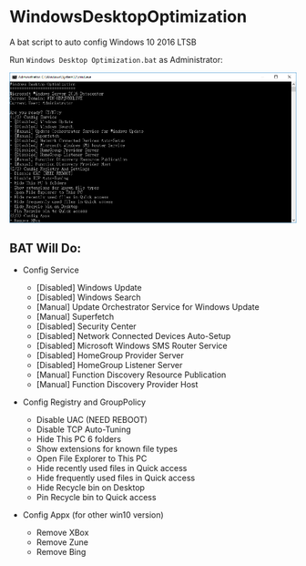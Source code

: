 # WindowsDesktopOptimization

A bat script to auto config Windows 10 2016 LTSB

Run `Windows Desktop Optimization.bat` as Administrator:

<img src="demo.png" width="979" />

## BAT Will Do:
* Config Service
  - \[Disabled] Windows Update
  - \[Disabled] Windows Search
  - \[Manual] Update Orchestrator Service for Windows Update
  - \[Manual] Superfetch
  - \[Disabled] Security Center
  - \[Disabled] Network Connected Devices Auto-Setup
  - \[Disabled] Microsoft Windows SMS Router Service
  - \[Disabled] HomeGroup Provider Server
  - \[Disabled] HomeGroup Listener Server
  - \[Manual] Function Discovery Resource Publication
  - \[Manual] Function Discovery Provider Host

* Config Registry and GroupPolicy
  - Disable UAC (NEED REBOOT)
  - Disable TCP Auto-Tuning
  - Hide This PC 6 folders
  - Show extensions for known file types
  - Open File Explorer to This PC
  - Hide recently used files in Quick access
  - Hide frequently used files in Quick access
  - Hide Recycle bin on Desktop
  - Pin Recycle bin to Quick access

* Config Appx (for other win10 version)
  - Remove XBox
  - Remove Zune
  - Remove Bing
